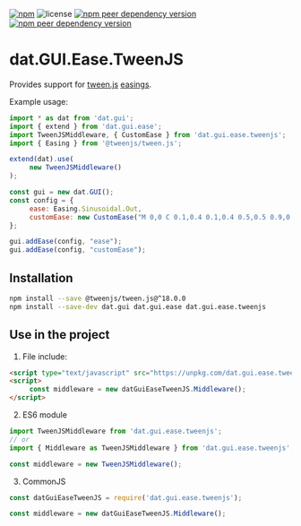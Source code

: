 [![npm](https://img.shields.io/npm/v/dat.gui.ease.tweenjs)](https://www.npmjs.com/package/dat.gui.ease.tweenjs) ![license](https://img.shields.io/npm/l/dat.gui.ease.tweenjs) [![npm peer dependency version](https://img.shields.io/npm/dependency-version/dat.gui.ease.tweenjs/peer/dat.gui.ease)](https://www.npmjs.com/package/dat.gui.ease) [![npm peer dependency version](https://img.shields.io/npm/dependency-version/dat.gui.ease.tweenjs/peer/tweenjs)](https://www.npmjs.com/package/tweenjs)

# dat.GUI.Ease.TweenJS

Provides support for [tween.js](http://tweenjs.github.io/tween.js/) [easings](https://github.com/tweenjs/tween.js/blob/master/docs/user_guide.md#available-easing-functions-tweeneasing).

Example usage:
```javascript
import * as dat from 'dat.gui';
import { extend } from 'dat.gui.ease';
import TweenJSMiddleware, { CustomEase } from 'dat.gui.ease.tweenjs';
import { Easing } from '@tweenjs/tween.js';

extend(dat).use(
     new TweenJSMiddleware()
);

const gui = new dat.GUI();
const config = {
     ease: Easing.Sinusoidal.Out,
     customEase: new CustomEase("M 0,0 C 0.1,0.4 0.1,0.4 0.5,0.5 0.9,0.6 0.9,0.6 1,1")
};

gui.addEase(config, "ease");
gui.addEase(config, "customEase");
```

## Installation
```bash
npm install --save @tweenjs/tween.js@^18.0.0
npm install --save-dev dat.gui dat.gui.ease dat.gui.ease.tweenjs
```
## Use in the project
1. File include:
```html
<script type="text/javascript" src="https://unpkg.com/dat.gui.ease.tweenjs@latest/dist/dat.gui.ease.tweenjs.min.js"></script>
<script>
     const middleware = new datGuiEaseTweenJS.Middleware();
</script> 
```

2. ES6 module
```javascript
import TweenJSMiddleware from 'dat.gui.ease.tweenjs';
// or
import { Middleware as TweenJSMiddleware } from 'dat.gui.ease.tweenjs';

const middleware = new TweenJSMiddleware();
```
3. CommonJS
```javascript
const datGuiEaseTweenJS = require('dat.gui.ease.tweenjs');

const middleware = new datGuiEaseTweenJS.Middleware();
```
